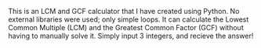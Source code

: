 This is an LCM and GCF calculator that I have created using Python. No external libraries were used; only simple loops. 
It can calculate the Lowest Common Multiple (LCM) and the Greatest Common Factor (GCF) without having to manually solve it. 
Simply input 3 integers, and recieve the answer!
